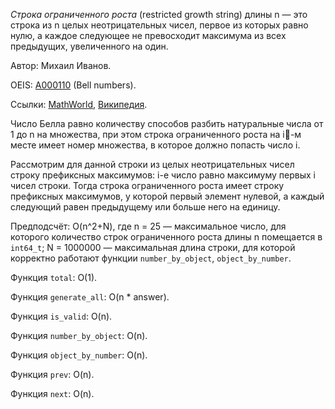 ﻿*Строка ограниченного роста* (restricted growth string) длины n &mdash;
это строка из n целых неотрицательных чисел, первое из которых равно нулю, а каждое следующее не превосходит максимума из всех предыдущих, увеличенного на один.

Автор: Михаил Иванов.

OEIS: [A000110](https://oeis.org/A000110) (Bell numbers).

Ссылки:
[MathWorld](http://mathworld.wolfram.com/RestrictedGrowthString.html),
[Википедия](https://en.wikipedia.org/wiki/Bell_number).

Число Белла равно количеству способов разбить натуральные числа от 1 до n на множества, при этом строка ограниченного роста на i-м месте имеет номер множества, в которое должно попасть число i.

Рассмотрим для данной строки из целых неотрицательных чисел строку префиксных максимумов: i-е число равно максимуму первых i чисел строки. Тогда строка ограниченного роста имеет строку префиксных максимумов, у которой первый элемент нулевой, а каждый следующий равен предыдущему или больше него на единицу.

Предподсчёт: O(n^2+N), где n = 25 &mdash; максимальное число,
для которого количество строк ограниченного роста длины n помещается в `int64_t`;
N = 1000000 &mdash; максимальная длина строки, для которой корректно работают функции `number_by_object`, `object_by_number`.

Функция `total`: O(1).

Функция `generate_all`: O(n * answer).

Функция `is_valid`: O(n).

Функция `number_by_object`: O(n).

Функция `object_by_number`: O(n).

Функция `prev`: O(n).

Функция `next`: O(n).
